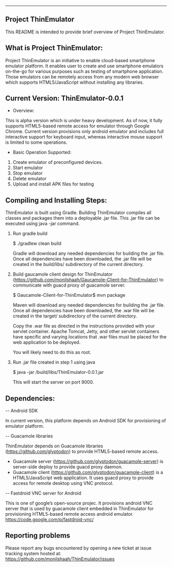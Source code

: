 ------------------------------------------------------------
 Project ThinEmulator
------------------------------------------------------------

This README is intended to provide brief overview of Project ThinEmulator.

 What is Project ThinEmulator:
-------------------------------

Project ThinEmulator is an initiative to enable cloud-based smartphone emulator platform. It enables user to create and use smartphone emulators on-the-go for various purposes such as testing of smartphone application. Those emulators can be remotely access from any modern web browser which supports HTML5/JavaScript without installing any libraries. 

Current Version: ThinEmulator-0.0.1
------------------------------------
 - Overview:

This is alpha version which is under heavy development. As of now, it fully supports HTML5-based remote access for emulator through Google Chrome. Current version provisions only android emulator and includes full interactive support for keyboard input, whereas interactive mouse support is limited to some operations. 

- Basic Operation Supported:

1. Create emulator of preconfigured devices.
2. Start emulator
3. Stop emulator
4. Delete emulator
5. Upload and install APK files for testing

Compiling and Installing Steps:
--------------------------------

ThinEmulator is built using Gradle. Building ThinEmulator compiles all classes and packages them into a deployable .jar file. This .jar file can be executed using java -jar command.

1. Run gradle build
   
    $ ./gradlew clean build

    Gradle will download any needed dependencies for building the .jar file.
    Once all dependencies have been downloaded, the .jar file will be
    created in the build/libs/ subdirectory of the current directory.
    
2. Build gaucamole client design for ThinEmulator (https://github.com/monilshaah/Gaucamole-Client-for-ThinEmulator) to communicate with guacd proxy of guacamole server.

    $ Gaucamole-Client-for-ThinEmulator$ mvn package
    
    Maven will download any needed dependencies for building the .jar file.
    Once all dependencies have been downloaded, the .war file will be
    created in the target/ subdirectory of the current directory.
    
    Copy the .war file as directed in the instructions provided with
    your servlet container. Apache Tomcat, Jetty, and other servlet containers
    have specific and varying locations that .war files must be placed for
    the web application to be deployed.
    
    You will likely need to do this as root.

3. Run .jar file created in step 1 using java

    $ java -jar /build/libs/ThinEmulator-0.0.1.jar
    
    This will start the server on port 9000.

Dependencies:
--------------

-- Android SDK

In current version, this platform depends on Android SDK for provisioning of emulator platform.

-- Guacamole libraries

ThinEmulator depends on Guacamole libraries (https://github.com/glyptodon) to provide HTML5-based remote access. 
- Guacamole server (https://github.com/glyptodon/guacamole-server) is server-side deploy to provide guacd proxy daemon. 
- Guacamole client (https://github.com/glyptodon/guacamole-client) is a HTML5/JavaScript web application. It uses guacd proxy to provide access for remote desktop using VNC protocol.

-- Fastdroid VNC server for Android

This is one of google’s open-source projec. It provisions android VNC server that is used by guacamole client embedded in ThinEmulator for provisioning HTML5-based remote access android emulator.
https://code.google.com/p/fastdroid-vnc/

Reporting problems
------------------------------------------------------------

Please report any bugs encountered by opening a new ticket at issue tracking system hosted at:
https://github.com/monilshaah/ThinEmulator/issues
